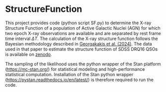 # StructureFunction

This project provides code (python script SF.py) to determine the X-ray Structure Function of a population of Active Galactic Nuclei (AGN) for which two epoch X-ray observations are available and are separated by rest frame time interval $\Delta T$. The calculation of the X-ray structure function follows the Bayesian methodology described in [Georgakakis et al. (2024)](https://arxiv.org/abs/2401.17285). The data used in that paper to estimate the structure function of SDSS DRQ16 QSOs is available on [zenodo](https://zenodo.org/records/10560969).

The sampling of the likelihood uses the python wrapper of the Stan platform (https://mc-stan.org/) for statistical modeling and high-performance statistical computation. Installation of the Stan python wrapper (https://pystan.readthedocs.io/en/latest/) is therefore required to run the code. 